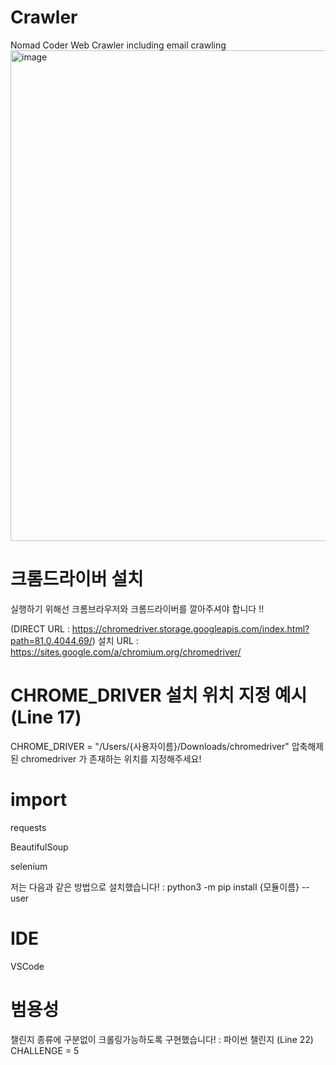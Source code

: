 # Crawler
Nomad Coder Web Crawler including email crawling
<img width="785" alt="image" src="https://user-images.githubusercontent.com/41983244/79634559-124fdf00-81a6-11ea-84da-385764a77ed1.png">



# 크롬드라이버 설치
실행하기 위해선 크롬브라우저와 크롬드라이버를 깔아주셔야 합니다 !!

(DIRECT URL : https://chromedriver.storage.googleapis.com/index.html?path=81.0.4044.69/)
설치 URL : https://sites.google.com/a/chromium.org/chromedriver/


# CHROME_DRIVER 설치 위치 지정 예시 (Line 17)
CHROME_DRIVER = "/Users/{사용자이름}/Downloads/chromedriver"
압축해제된 chromedriver 가 존재하는 위치를 지정해주세요!

# import
requests

BeautifulSoup

selenium


저는 다음과 같은 방법으로 설치했습니다!
 : python3 -m pip install {모듈이름} --user


# IDE
VSCode


# 범용성
챌린지 종류에 구분없이 크롤링가능하도록 구현했습니다!
: 파이썬 챌린지 (Line 22)
CHALLENGE = 5

